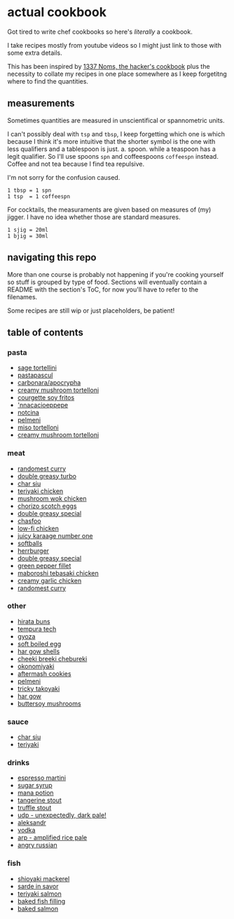 # actual cookbook

Got tired to write chef cookbooks so here's *literally* a cookbook.

I take recipes mostly from youtube videos so I might just link to those with some extra details.

This has been inspired by [1337 Noms, the hacker's cookbook](https://github.com/theDevilsVoice/1337-Noms-The-Hacker-Cookbook) plus the necessity to collate my recipes in one place somewhere as I keep forgetitng where to find the quantities.

## measurements

Sometimes quantities are measured in unscientifical or spannometric units.

I can't possibly deal with `tsp` and `tbsp`, I keep forgetting which one is which because I think it's more intuitive that the shorter symbol is the one with less qualifiers and a tablespoon is just. a. spoon. while a teaspoon has a legit qualifier. So I'll use spoons `spn` and coffeespoons `coffeespn` instead. Coffee and not tea because I find tea repulsive.

I'm not sorry for the confusion caused.

```
1 tbsp = 1 spn
1 tsp  = 1 coffeespn
```

For cocktails, the measuraments are given based on measures of (my) jigger. I have no idea whether those are standard measures.
```
1 sjig = 20ml
1 bjig = 30ml
```

## navigating this repo

More than one course is probably not happening if you're cooking yourself so stuff is grouped by type of food. Sections will eventually contain a README with the section's ToC, for now you'll have to refer to the filenames.

Some recipes are still wip or just placeholders, be patient!

## table of contents

### pasta

- [sage tortellini](https://github.com/caligin/actual-cookbook/tree/master/pasta/sage-tortellini.md)
- [pastapascul](https://github.com/caligin/actual-cookbook/tree/master/pasta/pascul.md)
- [carbonara/apocrypha](https://github.com/caligin/actual-cookbook/tree/master/pasta/carbonara-apocrypha.md)
- [creamy mushroom tortelloni <chili>](https://github.com/caligin/actual-cookbook/tree/master/pasta/creamy-mushroom-tortelloni-chili-variant.md)
- [courgette soy fritos](https://github.com/caligin/actual-cookbook/tree/master/pasta/courgette-soy-fritos.md)
- ['nnacacioeppepe](https://github.com/caligin/actual-cookbook/tree/master/pasta/nnacacioeppepe.md)
- [notcina](https://github.com/caligin/actual-cookbook/tree/master/pasta/notcina.md)
- [pelmeni](https://github.com/caligin/actual-cookbook/tree/master/pasta/pelmeni.md)
- [miso tortelloni](https://github.com/caligin/actual-cookbook/tree/master/pasta/miso-tortelloni.md)
- [creamy mushroom tortelloni](https://github.com/caligin/actual-cookbook/tree/master/pasta/creamy-mushroom-tortelloni.md)

### meat

- [randomest curry](https://github.com/caligin/actual-cookbook/tree/master/meat/cheatcode-curry.md)
- [double greasy turbo](https://github.com/caligin/actual-cookbook/tree/master/meat/double-greasy-turbo.md)
- [char siu](https://github.com/caligin/actual-cookbook/tree/master/meat/char-siu.md)
- [teriyaki chicken](https://github.com/caligin/actual-cookbook/tree/master/meat/teriyaki-chicken.md)
- [mushroom wok chicken](https://github.com/caligin/actual-cookbook/tree/master/meat/mushroom-wok-chicken.md)
- [chorizo scotch eggs](https://github.com/caligin/actual-cookbook/tree/master/meat/chorizo-scotch-eggs.md)
- [double greasy special](https://github.com/caligin/actual-cookbook/tree/master/meat/double-greasy-turbospecial.md)
- [chasfoo](https://github.com/caligin/actual-cookbook/tree/master/meat/chasfoo.md)
- [low-fi chicken](https://github.com/caligin/actual-cookbook/tree/master/meat/low-fi-chicken.md)
- [juicy karaage number one](https://github.com/caligin/actual-cookbook/tree/master/meat/juicy-karaage-number-one.md)
- [softballs](https://github.com/caligin/actual-cookbook/tree/master/meat/softballs.md)
- [herrburger](https://github.com/caligin/actual-cookbook/tree/master/meat/herrburger.md)
- [double greasy special](https://github.com/caligin/actual-cookbook/tree/master/meat/double-greasy-special.md)
- [green pepper fillet](https://github.com/caligin/actual-cookbook/tree/master/meat/green-pepper-fillet.md)
- [maboroshi tebasaki chicken](https://github.com/caligin/actual-cookbook/tree/master/meat/maboroshi-tebasaki-chicken.md)
- [creamy garlic chicken](https://github.com/caligin/actual-cookbook/tree/master/meat/creamy-garlic-chicken.md)
- [randomest curry](https://github.com/caligin/actual-cookbook/tree/master/meat/randomest-curry.md)

### other

- [hirata buns](https://github.com/caligin/actual-cookbook/tree/master/other/hirata-buns.md)
- [tempura tech](https://github.com/caligin/actual-cookbook/tree/master/other/tempura-tech.md)
- [gyoza](https://github.com/caligin/actual-cookbook/tree/master/other/gyoza.md)
- [soft boiled egg](https://github.com/caligin/actual-cookbook/tree/master/other/soft-boiled-egg.md)
- [har gow shells](https://github.com/caligin/actual-cookbook/tree/master/other/har-gow-shells.md)
- [cheeki breeki chebureki](https://github.com/caligin/actual-cookbook/tree/master/other/cheeki-breeki-chebureki.md)
- [okonomiyaki](https://github.com/caligin/actual-cookbook/tree/master/other/okonomiyaki.md)
- [aftermash cookies](https://github.com/caligin/actual-cookbook/tree/master/other/aftermash-cookies.md)
- [pelmeni](https://github.com/caligin/actual-cookbook/tree/master/other/pelmeni.md)
- [tricky takoyaki](https://github.com/caligin/actual-cookbook/tree/master/other/tricky-takoyaki.md)
- [har gow](https://github.com/caligin/actual-cookbook/tree/master/other/har-gow.md)
- [buttersoy mushrooms](https://github.com/caligin/actual-cookbook/tree/master/other/buttersoy-mushrooms.md)

### sauce

- [char siu](https://github.com/caligin/actual-cookbook/tree/master/sauce/char-siu.md)
- [teriyaki](https://github.com/caligin/actual-cookbook/tree/master/sauce/teriyaki.md)

### drinks

- [espresso martini](https://github.com/caligin/actual-cookbook/tree/master/drinks/espresso-martini.md)
- [sugar syrup](https://github.com/caligin/actual-cookbook/tree/master/drinks/sugar-syrup.md)
- [mana potion](https://github.com/caligin/actual-cookbook/tree/master/drinks/mana-potion.md)
- [tangerine stout](https://github.com/caligin/actual-cookbook/tree/master/drinks/tangerine-stout.md)
- [truffle stout](https://github.com/caligin/actual-cookbook/tree/master/drinks/truffle-stout.md)
- [udp - unexpectedly, dark pale!](https://github.com/caligin/actual-cookbook/tree/master/drinks/udp.md)
- [aleksandr](https://github.com/caligin/actual-cookbook/tree/master/drinks/aleksandr.md)
- [vodka](https://github.com/caligin/actual-cookbook/tree/master/drinks/vodka.md)
- [arp - amplified rice pale](https://github.com/caligin/actual-cookbook/tree/master/drinks/arp.md)
- [angry russian](https://github.com/caligin/actual-cookbook/tree/master/drinks/angry-russian.md)

### fish

- [shioyaki mackerel](https://github.com/caligin/actual-cookbook/tree/master/fish/shioyaki-mackerel.md)
- [sarde in savor](https://github.com/caligin/actual-cookbook/tree/master/fish/sarde-in-savor.md)
- [teriyaki salmon](https://github.com/caligin/actual-cookbook/tree/master/fish/teriyaki-salmon.md)
- [baked fish filling](https://github.com/caligin/actual-cookbook/tree/master/fish/baked-fish-filling.md)
- [baked salmon](https://github.com/caligin/actual-cookbook/tree/master/fish/baked-salmon.md)

